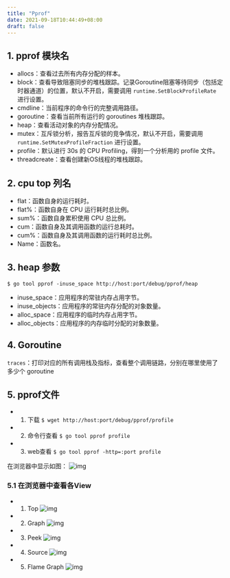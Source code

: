 ```yaml
---
title: "Pprof"
date: 2021-09-18T10:44:49+08:00
draft: false
---
```


## 1. pprof 模块名

- allocs：查看过去所有内存分配的样本。
- block：查看导致阻塞同步的堆栈跟踪。记录Goroutine阻塞等待同步（包括定时器通道）的位置，默认不开启，需要调用 `runtime.SetBlockProfileRate` 进行设置。
- cmdline：当前程序的命令行的完整调用路径。
- goroutine：查看当前所有运行的 goroutines 堆栈跟踪。
- heap：查看活动对象的内存分配情况。
- mutex：互斥锁分析，报告互斥锁的竞争情况，默认不开启，需要调用 `runtime.SetMutexProfileFraction` 进行设置。
- profile：默认进行 30s 的 CPU Profiling，得到一个分析用的 profile 文件。
- threadcreate：查看创建新OS线程的堆栈跟踪。

## 2. cpu top 列名

- flat：函数自身的运行耗时。
- flat%：函数自身在 CPU 运行耗时总比例。
- sum%：函数自身累积使用 CPU 总比例。
- cum：函数自身及其调用函数的运行总耗时。
- cum%：函数自身及其调用函数的运行耗时总比例。
- Name：函数名。

## 3. heap 参数
`$ go tool pprof -inuse_space http://host:port/debug/pprof/heap`

- inuse_space：应用程序的常驻内存占用字节。
- inuse_objects：应用程序的常驻内存分配的对象数量。
- alloc_space：应用程序的临时内存占用字节。
- alloc_objects：应用程序的内存临时分配的对象数量。

## 4. Goroutine

`traces`：打印对应的所有调用栈及指标，查看整个调用链路，分别在哪里使用了多少个 goroutine

## 5. pprof文件

- 1. 下载 `$ wget http://host:port/debug/pprof/profile`
- 2. 命令行查看 `$ go tool pprof profile`
- 3. web查看 `$ go tool pprof -http=:port profile `

在浏览器中显示如图：
![img](/images/Go/web-pprof-graph.png)

### 5.1 在浏览器中查看各View

- 1. Top
![img](/images/Go/web-pprof-top.png)

- 2. Graph
![img](/images/Go/web-pprof-graph.png)

- 3. Peek
![img](/images/Go/web-pprof-peek.png)

- 4. Source
![img](/images/Go/web-pprof-source.png)

- 5. Flame Graph
![img](/images/Go/web-pprof-flame-graph.png)